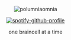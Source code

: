 <div id="header" align="center">

<p align="center"> <img src="https://komarev.com/ghpvc/?username=polumniaomnia&label=𝜗𝜚%20&color=5a6192&style=plastic" alt="polumniaomnia" /> </p>

[![spotify-github-profile](https://spotify-github-profile.kittinanx.com/api/view?uid=vfhhfzxy4pd5wsrtz10i91kdj&cover_image=true&theme=novatorem&show_offline=true&background_color=121212&interchange=false&bar_color=53b14f&bar_color_cover=true)](https://github.com/kittinan/spotify-github-profile)
<p align="center"

<p align="center"> one braincell at a time


<!--
**PolumniaOmniaprofiaOmnia** is a ✨ _special_ ✨ repository because its `README.md` (this file) appears on your GitHub profile.

Here are some ideas to get you started:

- 🔭 I’m currently working on ...
- 🌱 I’m currently learning ...
- 👯 I’m looking to collaborate on ...
- 🤔 I’m looking for help with ...
- 💬 Ask me about ...
- 📫 How to reach me: ...
- 😄 Pronouns: ...
- ⚡ Fun fact: ...
-->
